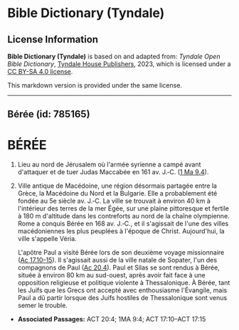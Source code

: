 # Bible Dictionary (Tyndale)

## License Information

**Bible Dictionary (Tyndale)** is based on and adapted from: _Tyndale Open Bible Dictionary_, [Tyndale House Publishers](https://tyndaleopenresources.com/), 2023, which is licensed under a [CC BY-SA 4.0 license](https://creativecommons.org/licenses/by-sa/4.0/legalcode.en).

This markdown version is provided under the same license.



--------------------------------

## Bérée (id: 785165)

BÉRÉE
=====

1. Lieu au nord de Jérusalem où l'armée syrienne a campé avant d'attaquer et de tuer Judas Maccabée en 161 av. J.‑C. ([1 Ma 9\.4](https://ref.ly/1Macc9:4)).
2. Ville antique de Macédoine, une région désormais partagée entre la Grèce, la Macédoine du Nord et la Bulgarie. Elle a probablement été fondée au 5e siècle av. J.‑C. La ville se trouvait à environ 40 km à l'intérieur des terres de la mer Égée, sur une plaine pittoresque et fertile à 180 m d'altitude dans les contreforts au nord de la chaîne olympienne. Rome a conquis Bérée en 168 av. J.‑C., et il s'agissait de l'une des villes macédoniennes les plus peuplées à l'époque de Christ. Aujourd'hui, la ville s'appelle Véria.

    L'apôtre Paul a visité Bérée lors de son deuxième voyage missionnaire ([Ac 17\.10–15](https://ref.ly/Acts17:10-Acts17:15)). Il s'agissait aussi de la ville natale de Sopater, l'un des compagnons de Paul ([Ac 20\.4](https://ref.ly/Acts20:4)). Paul et Silas se sont rendus à Bérée, située à environ 80 km au sud\-ouest, après avoir fait face à une opposition religieuse et politique violente à Thessalonique. À Bérée, tant les Juifs que les Grecs ont accepté avec enthousiasme l'Évangile, mais Paul a dû partir lorsque des Juifs hostiles de Thessalonique sont venus semer le trouble.

* **Associated Passages:** ACT 20:4; 1MA 9:4; ACT 17:10–ACT 17:15

